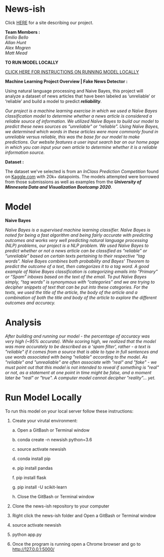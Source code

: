 # News-ish

Click [HERE](https://mmeadx.github.io/newsish/index.html) for a site describing our project.

**Team Members :** <br>
_Emilio Bello_ <br>
_Allan Hunt_ <br>
_Alex Mogren_ <br>
_Matt Mead_

**TO RUN MODEL LOCALLY**

[CLICK HERE FOR INSTRUCTIONS ON RUNNING MODEL LOCALLY](#run-model-locally)

**Machine Learning Project Overview | Fake News Detector :**

Using natural language processing and Naive Bayes, this project will analyze a dataset of news articles that have been labeled as ‘unreliable’ or ‘reliable’ and build a model to predict **_reliability_**.

_Our project is a machine learning exercise in which we used a Naïve Bayes classification model to determine whether a news article is considered a reliable source of information. We utilized Naïve Bayes to build our model to predict these news sources as “unreliable” or “reliable”. Using Naïve Bayes, we determined which words in these articles were more commonly found in unreliable versus reliable, this was the base for our model to make predictions. Our website features a user input search bar on our home page in which you can input your own article to determine whether it is a reliable information source._

**Dataset :** 

The dataset we've selected is from an _InClass Prediction Competition_ found on [Kaggle.com](https://www.kaggle.com/c/fake-news/data) with 20k+ datapoints. The models attempted were borrowed from those submissions as well as examples from the **_University of Minnesota Data and Visualization Bootcamp 2020_**.

# Model

**Naive Bayes**

_Naïve Bayes is a supervised machine learning classifier. Naïve Bayes is noted for being a fast algorithm and being fairly accurate with predicting outcomes and works very well predicting natural language processing (NLP) problems, our project is a NLP problem. We used Naïve Bayes to predict whether or not a news article can be classified as “reliable” or “unreliable” based on certain texts pertaining to their respective “tag words”. Naïve Bayes combines both probability and Bayes’ Theorem to predict the outcome of a text, then categorizes it to a tag word. A good example of Naïve Bayes classification is categorizing emails into “Primary” or “Spam” inboxes based on the text of the email. To put Naïve Bayes simply, “tag words” is synonymous with “categories” and we are trying to decipher snippets of text that can be put into these categories. For the texts, we used the title of the article, the body of the article and a combination of both the title and body of the article to explore the different outcomes and accuracy._

# Analysis

_After building and running our model - the percentage of accuracy was very high (~95% accurate). While scoring high, we realized that the model was more accurately to be described as a 'spam filter', rather - a text is "reliable" if it comes from a source that is able to type in full sentences and use words associated with being "reliable" according to the model. As "reliable" and "unrealiable" are often associate with "real" and "fake" - we must point out that this model is not intended to reveal if something is "real" or not, as a statement at one point in time might be false, and a moment later be "real" or "true". A computer model cannot decipher "reality"... yet._

# Run Model Locally

To run this model on your local server follow these instructions:

1. Create your virutal environment:

    a. Open a GitBash or Terminal window
    
    b. conda create -n newsish python=3.6

    c. source activate newsish

    d. conda install pip

    e. pip install pandas

    f. pip install flask

    g. pip install -U scikit-learn

    h. Close the GitBash or Terminal window

    
2. Clone the news-ish repository to your computer
3. Right click the news-ish folder and Open a GitBash or Terminal window
4. source activate newsish
5. python app.py
6. Once the program is running open a Chrome browser and go to http://127.0.0.1:5000/

